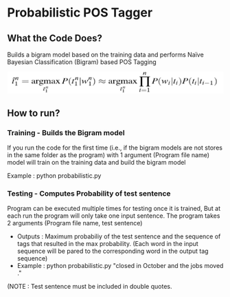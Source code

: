# Probabilistic POS Tagger

## What the Code Does?
Builds a bigram model based on the training data and performs Naïve Bayesian Classification (Bigram) based POS Tagging

![Naïve Bayesian Classification (Bigram) based POS Tagging Equation](probabilistic_POS_Equation1.png)

## How to run?
### Training - Builds the Bigram model
If you run the code for the first time (i.e., if the bigram models are not stores in the same folder as the program) with 1 argument (Program file name) model will train on the training data and build the bigram model

Example : python probabilistic.py

### Testing - Computes Probability of test sentence
Program can be executed multiple times for testing once it is trained, But at each run the program will only take one input sentence. The program takes 2 arguments (Program file name, test sentence)

  * Outputs : Maximum probabiliy of the test sentence and the sequence of tags that resulted in the max probability. (Each word in the input sequence will be pared to the corresponding word in the output tag sequence)
  * Example : python probabilistic.py "closed in October and the jobs moved ." 

(NOTE : Test sentence must be included in double quotes.
